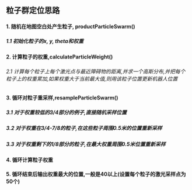 ## 粒子群定位思路

#### 1. 随机在地图空白处产生粒子, productParticleSwarm()
##### 1.1 初始化粒子的x, y, theta和权重
#### 2. 计算粒子的权重,calculateParticleWeight()
###### 2.1 计算每个粒子上每个激光点与最近障碍物的距离,并求一个高斯分布,并把每个粒子上的权重累加,如果权重大于当前最大值,则用该粒子位置更新机器人位置
#### 3. 循环对粒子重采样,resampleParticleSwarm()
##### 3.1 对于权重较低的3/4部分的例子,直接随机采样位置
##### 3.2 对于权重在3/4-7/8的粒子,在这些粒子周围0.5米的位置重新采样
##### 3.3 对于权重剩下的1/8部分的粒子,在最大权重周围0.5米位置重新采样
#### 4. 循环计算粒子权重
#### 5. 循环结束后输出权重最大的位置,一般是40以上(设置每个粒子的激光采样点为50个)